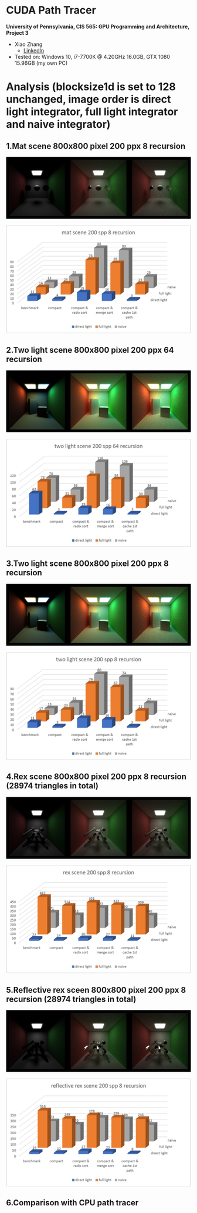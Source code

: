 CUDA Path Tracer
======================

**University of Pennsylvania, CIS 565: GPU Programming and Architecture, Project 3**

* Xiao Zhang
  * [LinkedIn](https://www.linkedin.com/in/xiao-zhang-674bb8148/)
* Tested on: Windows 10, i7-7700K @ 4.20GHz 16.0GB, GTX 1080 15.96GB (my own PC)

Analysis (blocksize1d is set to 128 unchanged, image order is direct light integrator, full light integrator and naive integrator)
======================

## 1.Mat scene 800x800 pixel 200 ppx 8 recursion 

![](img/my_mat.jpg)


![](img/1.JPG)


## 2.Two light scene 800x800 pixel 200 ppx 64 recursion

![](img/my_scene.jpg)


![](img/2.JPG)


## 3.Two light scene 800x800 pixel 200 ppx 8 recursion

![](img/my_scene_8.jpg)


![](img/3.JPG)


## 4.Rex scene 800x800 pixel 200 ppx 8 recursion (28974 triangles in total)

![](img/my_scene_rex_8.jpg)


![](img/4.JPG)


## 5.Reflective rex sceen 800x800 pixel 200 ppx 8 recursion (28974 triangles in total)

![](img/my_scene_rex_r.jpg)


![](img/5.JPG)


## 6.Comparison with CPU path tracer

